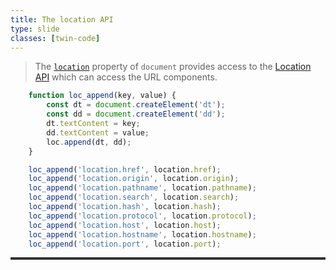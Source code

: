 ```yaml
---
title: The location API
type: slide
classes: [twin-code]
---
```


> The [`location`] property of `document` provides access to the [Location API] which can access the URL components.

```js
    function loc_append(key, value) {
        const dt = document.createElement('dt');
        const dd = document.createElement('dd');
        dt.textContent = key;
        dd.textContent = value;
        loc.append(dt, dd);
    }
```
```js
    loc_append('location.href', location.href);
    loc_append('location.origin', location.origin);
    loc_append('location.pathname', location.pathname);
    loc_append('location.search', location.search);
    loc_append('location.hash', location.hash);
    loc_append('location.protocol', location.protocol);
    loc_append('location.host', location.host);
    loc_append('location.hostname', location.hostname);
    loc_append('location.port', location.port);
```

<dl id="loc"></dl>

<style>
    dl#loc {
        background: #333;
        margin: auto;
        padding: 2px;
        display: grid;
        gap: 2px;
        place-content: center;
        grid-template-columns: min-content auto;
        > * {
            padding-inline: 0.5rem;
            background: #eee;
            margin: 0;
        }
        dt {
            font-weight: bold;
            text-align: right;
            &::after { content: ":";}
        }
        dd {
            text-align: left;
        }
    }
</style>

<script>
    function loc_append(key, value) {
        const dt = document.createElement('dt');
        const dd = document.createElement('dd');
        dt.textContent = key;
        dd.textContent = value;
        loc.append(dt, dd);
    }
    loc_append('location.href', location.href);
    loc_append('location.origin', location.origin);
    loc_append('location.pathname', location.pathname);
    loc_append('location.search', location.search);
    loc_append('location.hash', location.hash);
    loc_append('location.protocol', location.protocol);
    loc_append('location.host', location.host);
    loc_append('location.hostname', location.hostname);
    loc_append('location.port', location.port);
</script>

[`location`]: https://developer.mozilla.org/en-US/docs/Web/API/Document/location
[Location API]: https://developer.mozilla.org/en-US/docs/Web/API/Location
